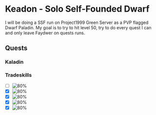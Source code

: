 # Keadon - Solo Self-Founded Dwarf

I will be doing a SSF run on Project1999 Green Server as a PVP flagged Dwarf Paladin. My goal is to try to hit level 50, try to do every quest I can and only leave Faydwer on quests runs.

## Quests

### Kaladin

### Tradeskills

- [ ] ![80%](https://progress-bar.dev/80/?scale=100&)
- [x] ![80%](https://progress-bar.dev/80/?scale=100&)
- [x] ![80%](https://progress-bar.dev/80/?scale=100&)
- [x] ![80%](https://progress-bar.dev/80/?scale=100&)
- [x] ![80%](https://progress-bar.dev/80/?scale=100&)
